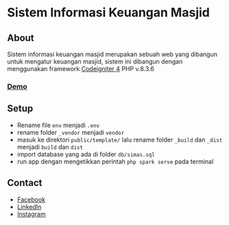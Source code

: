 # Sistem Informasi Keuangan Masjid

## About

Sistem informasi keuangan masjid merupakan sebuah web yang dibangun untuk mengatur keuangan masjid, sistem ini dibangun dengan menggunakan framework [Codeigniter 4](https://www.codeigniter.com/) PHP v.8.3.6

### [Demo](https://simasdaruttaqwa.000webhostapp.com/)

## Setup

- Rename file `env` menjadi `.env`
- rename folder `_vendor` menjadi `vendor`
- masuk ke direktori `public/template/` lalu rename folder `_build` dan `_dist` menjadi `build` dan `dist`
- import database yang ada di folder `db/simas.sql`
- run app dengan mengetikkan perintah `php spark serve` pada terminal

## Contact

- [Facebook](https://web.facebook.com/fahrul.adib/)
- [LinkedIn](https://www.linkedin.com/in/fahrul-adib-560937245/)
- [Instagram](https://www.instagram.com/fahruladib9/)
